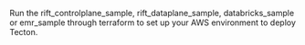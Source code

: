 Run the rift_controlplane_sample, rift_dataplane_sample, databricks_sample or emr_sample through terraform to set up your AWS environment to deploy Tecton.

